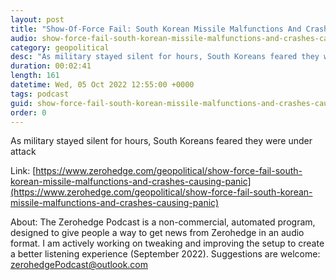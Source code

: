 ```yaml
---
layout: post
title: "Show-Of-Force Fail: South Korean Missile Malfunctions And Crashes, Causing Panic"
audio: show-force-fail-south-korean-missile-malfunctions-and-crashes-causing-panic-0
category: geopolitical
desc: "As military stayed silent for hours, South Koreans feared they were under attack"
duration: 00:02:41
length: 161
datetime: Wed, 05 Oct 2022 12:55:00 +0000
tags: podcast
guid: show-force-fail-south-korean-missile-malfunctions-and-crashes-causing-panic-0
order: 0
---
```

As military stayed silent for hours, South Koreans feared they were under attack

Link: [https://www.zerohedge.com/geopolitical/show-force-fail-south-korean-missile-malfunctions-and-crashes-causing-panic](https://www.zerohedge.com/geopolitical/show-force-fail-south-korean-missile-malfunctions-and-crashes-causing-panic)

About: The Zerohedge Podcast is a non-commercial, automated program, designed to give people a way to get news from Zerohedge in an audio format.  I am actively working on tweaking and improving the setup to create a better listening experience (September 2022).  Suggestions are welcome: [zerohedgePodcast@outlook.com](mailto:zerohedgePodcast@outlook.com)